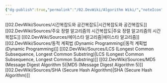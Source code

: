 ```yaml
---
{"dg-publish":true,"permalink":"/02.DevWiki/Algorithm Wiki/","noteIcon":"","created":"2025-06-07T03:14:38.670+09:00","updated":"2025-07-23T09:45:20.000+09:00"}
---
```


[[02.DevWiki/Sources/시간복잡도와 공간복잡도\|시간복잡도와 공간복잡도]]
[[02.DevWiki/Sources/주요 정렬 알고리즘의 시간복잡도\|주요 정렬 알고리즘의 시간복잡도]]
[[02.DevWiki/Sources/에이스타 알고리즘\|에이스타 알고리즘]]
[[02.DevWiki/Sources/동적 계획법 (Dynamic Programming)\|동적 계획법 (Dynamic Programming)]]
[[02.DevWiki/Sources/LCS (Longest Common Subsequence, Longest Common Substring)\|LCS (Longest Common Subsequence, Longest Common Substring)]]
[[02.DevWiki/Sources/MD5 (Message Digest Algorithm 5)\|MD5 (Message Digest Algorithm 5)]]
[[02.DevWiki/Sources/SHA (Secure Hash Algorithm)\|SHA (Secure Hash Algorithm)]]
